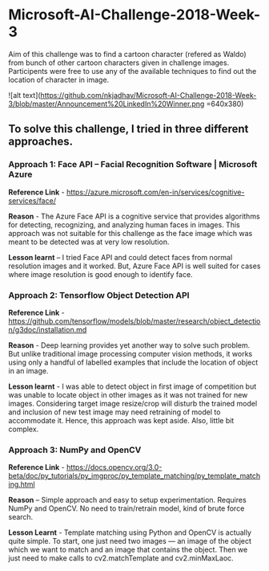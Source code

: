 # Microsoft-AI-Challenge-2018-Week-3

Aim of this challenge was to find a cartoon character (refered as Waldo) from bunch of other cartoon characters given in challenge images. Participents were free to use any of the available techniques to find out the location of character in image.


![alt text](https://github.com/nkjadhav/Microsoft-AI-Challenge-2018-Week-3/blob/master/Announcement%20LinkedIn%20Winner.png =640x380)

      

## To solve this challenge, I tried in three different approaches.

### Approach 1: Face API – Facial Recognition Software | Microsoft Azure
__Reference Link__ - https://azure.microsoft.com/en-in/services/cognitive-services/face/

__Reason__ - The Azure Face API is a cognitive service that provides algorithms for detecting, recognizing, and analyzing human faces in images. This approach was not suitable for this challenge as the face image which was meant to be detected was at very low resolution.

__Lesson learnt__ – I tried Face API and could detect faces from normal resolution images and it worked. But, Azure Face API is well suited for cases where image resolution is good enough to identify face. 


### Approach 2: Tensorflow Object Detection API
__Reference Link__ - https://github.com/tensorflow/models/blob/master/research/object_detection/g3doc/installation.md

__Reason__ - Deep learning provides yet another way to solve such problem. But unlike traditional image processing computer vision methods, it works using only a handful of labelled examples that include the location of object in an image.

__Lesson learnt__ - I was able to detect object in first image of competition but was unable to locate object in other images as it was not trained for new images. Considering target image resize/crop will disturb the trained model and inclusion of new test image may need retraining of model to accommodate it. Hence, this approach was kept aside. Also, little bit complex.


### Approach 3: NumPy and OpenCV
__Reference Link__ - https://docs.opencv.org/3.0-beta/doc/py_tutorials/py_imgproc/py_template_matching/py_template_matching.html

__Reason__ – Simple approach and easy to setup experimentation. Requires NumPy and OpenCV. No need to train/retrain model, kind of brute force search.

__Lesson Learnt__ - Template matching using Python and OpenCV is actually quite simple. To start, one just need two images — an image of the object which we want to match and an image that contains the object. Then we just need to make calls to cv2.matchTemplate and cv2.minMaxLaoc.
